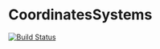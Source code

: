# CoordinatesSystems

[![Build Status](https://github.com/jguterl/CoordinatesSystems.jl/actions/workflows/CI.yml/badge.svg?branch=main)](https://github.com/jguterl/CoordinatesSystems.jl/actions/workflows/CI.yml?query=branch%3Amain)
